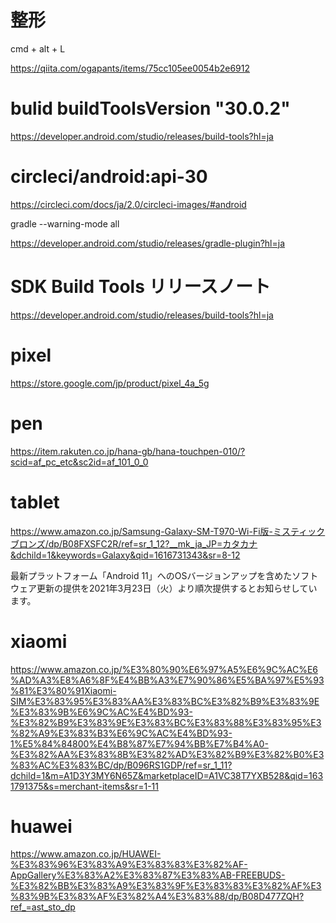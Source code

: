 # 整形
cmd + alt + L

https://qiita.com/ogapants/items/75cc105ee0054b2e6912

# bulid buildToolsVersion "30.0.2"
https://developer.android.com/studio/releases/build-tools?hl=ja

#  circleci/android:api-30
https://circleci.com/docs/ja/2.0/circleci-images/#android

 gradle --warning-mode all


https://developer.android.com/studio/releases/gradle-plugin?hl=ja


# SDK Build Tools リリースノート
https://developer.android.com/studio/releases/build-tools?hl=ja

# pixel
https://store.google.com/jp/product/pixel_4a_5g

# pen
https://item.rakuten.co.jp/hana-gb/hana-touchpen-010/?scid=af_pc_etc&sc2id=af_101_0_0

# tablet
https://www.amazon.co.jp/Samsung-Galaxy-SM-T970-Wi-Fi版-ミスティックブロンズ/dp/B08FXSFC2R/ref=sr_1_12?__mk_ja_JP=カタカナ&dchild=1&keywords=Galaxy&qid=1616731343&sr=8-12

最新プラットフォーム「Android 11」へのOSバージョンアップを含めたソフトウェア更新の提供を2021年3月23日（火）より順次提供するとお知らせしています。

# xiaomi
https://www.amazon.co.jp/%E3%80%90%E6%97%A5%E6%9C%AC%E6%AD%A3%E8%A6%8F%E4%BB%A3%E7%90%86%E5%BA%97%E5%93%81%E3%80%91Xiaomi-SIM%E3%83%95%E3%83%AA%E3%83%BC%E3%82%B9%E3%83%9E%E3%83%9B%E6%9C%AC%E4%BD%93-%E3%82%B9%E3%83%9E%E3%83%BC%E3%83%88%E3%83%95%E3%82%A9%E3%83%B3%E6%9C%AC%E4%BD%93-1%E5%84%84800%E4%B8%87%E7%94%BB%E7%B4%A0-%E3%82%AA%E3%83%8B%E3%82%AD%E3%82%B9%E3%82%B0%E3%83%AC%E3%83%BC/dp/B096RS1GDP/ref=sr_1_11?dchild=1&m=A1D3Y3MY6N65Z&marketplaceID=A1VC38T7YXB528&qid=1631791375&s=merchant-items&sr=1-11

# huawei
https://www.amazon.co.jp/HUAWEI-%E3%83%96%E3%83%A9%E3%83%83%E3%82%AF-AppGallery%E3%83%A2%E3%83%87%E3%83%AB-FREEBUDS-%E3%82%BB%E3%83%A9%E3%83%9F%E3%83%83%E3%82%AF%E3%83%9B%E3%83%AF%E3%82%A4%E3%83%88/dp/B08D477ZQH?ref_=ast_sto_dp
